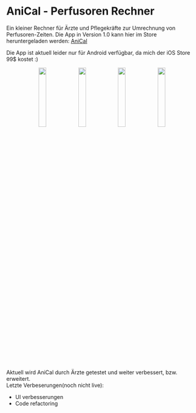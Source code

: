 # AniCal - Perfusoren Rechner

Ein kleiner Rechner für Ärzte und Pflegekräfte zur Umrechnung von Perfusoren-Zeiten. Die App in Version 1.0 kann hier im Store heruntergeladen werden: [AniCal](https://play.google.com/store/apps/details?id=design.totaku.anicalrechner)

Die App ist aktuell leider nur für Android verfügbar, da mich der iOS Store 99$ kostet :)


<center>
<p float="left">
<img src="https://user-images.githubusercontent.com/16035948/183242400-01212a00-76e2-4baa-b842-817654db6f8a.jpeg"  width=20% height=20%>
<img src="https://user-images.githubusercontent.com/16035948/183242401-d68a6174-575e-44e1-a74a-9f4b2aa69667.jpeg"  width=20% height=20%>
<img src="https://user-images.githubusercontent.com/16035948/183242403-91599f0c-60cb-4105-bca1-236c3bbb2e28.jpeg"  width=20% height=20%>
<img src="https://user-images.githubusercontent.com/16035948/183242404-de846cd5-a9ed-430c-80b3-9654439452c6.jpeg"  width=20% height=20%>
</p>
</center>

Aktuell wird AniCal durch Ärzte getestet und weiter verbessert, bzw. erweitert.
<br>
Letzte Verbeserungen(noch nicht live):

- UI verbesserungen
- Code refactoring

